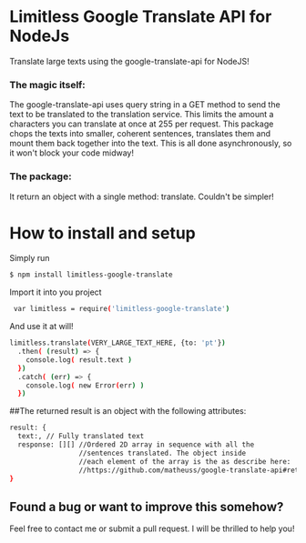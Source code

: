 # Limitless Google Translate API for NodeJs
 Translate large texts using the google-translate-api for NodeJS!



### The magic itself:
The google-translate-api uses query string in a GET method to send the text to be translated to the translation service. This limits the amount a characters you can translate at once at 255 per request. This package chops the texts into smaller, coherent sentences, translates them and mount them back together into the text. This is all done asynchronously, so it won't block your code midway!

### The package:
It return an object with a single method: translate. Couldn't be simpler!

# How to install and setup
  Simply run
  ```sh
  $ npm install limitless-google-translate
  ```

  Import it into you project
  ```sh
   var limitless = require('limitless-google-translate')
  ```

  And use it at will!
  ```sh
  limitless.translate(VERY_LARGE_TEXT_HERE, {to: 'pt'})
    .then( (result) => {
      console.log( result.text )
    })
    .catch( (err) => {
      console.log( new Error(err) )
    })
  ```

##The returned result is an object with the following attributes:
  ```sh
  result: {
    text:, // Fully translated text
    response: [][] //Ordered 2D array in sequence with all the
                   //sentences translated. The object inside
                   //each element of the array is the as describe here:
                   //https://github.com/matheuss/google-translate-api#returns-an-object
  }
  ```
## Found a bug or want to improve this somehow?
  Feel free to contact me or submit a pull request. I will be thrilled to help you!
